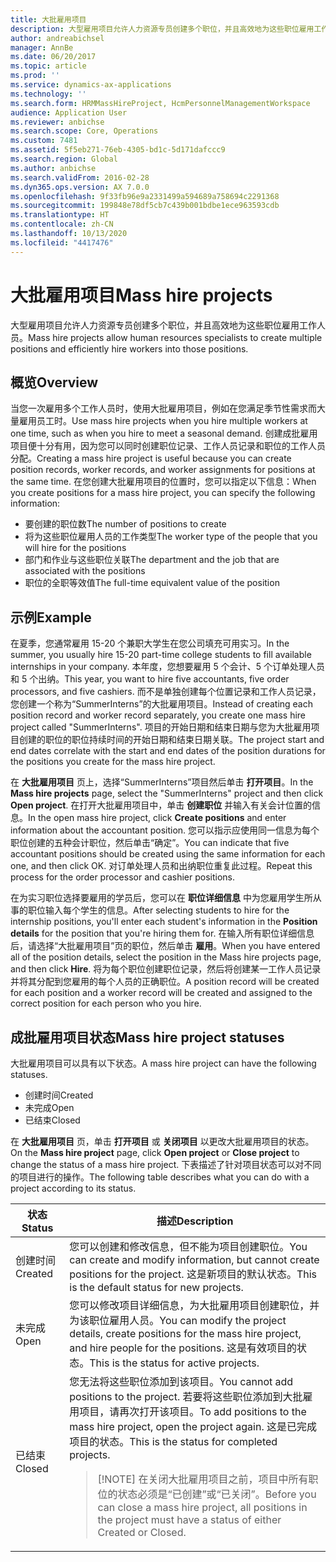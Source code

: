 ```yaml
---
title: 大批雇用项目
description: 大型雇用项目允许人力资源专员创建多个职位，并且高效地为这些职位雇用工作人员。
author: andreabichsel
manager: AnnBe
ms.date: 06/20/2017
ms.topic: article
ms.prod: ''
ms.service: dynamics-ax-applications
ms.technology: ''
ms.search.form: HRMMassHireProject, HcmPersonnelManagementWorkspace
audience: Application User
ms.reviewer: anbichse
ms.search.scope: Core, Operations
ms.custom: 7481
ms.assetid: 5f5eb271-76eb-4305-bd1c-5d171dafccc9
ms.search.region: Global
ms.author: anbichse
ms.search.validFrom: 2016-02-28
ms.dyn365.ops.version: AX 7.0.0
ms.openlocfilehash: 9f33fb96e9a2331499a594689a758694c2291368
ms.sourcegitcommit: 199848e78df5cb7c439b001bdbe1ece963593cdb
ms.translationtype: HT
ms.contentlocale: zh-CN
ms.lasthandoff: 10/13/2020
ms.locfileid: "4417476"
---
```

# <a name="mass-hire-projects"></a><span data-ttu-id="70d5c-103">大批雇用项目</span><span class="sxs-lookup"><span data-stu-id="70d5c-103">Mass hire projects</span></span>



<span data-ttu-id="70d5c-104">大型雇用项目允许人力资源专员创建多个职位，并且高效地为这些职位雇用工作人员。</span><span class="sxs-lookup"><span data-stu-id="70d5c-104">Mass hire projects allow human resources specialists to create multiple positions and efficiently hire workers into those positions.</span></span>

## <a name="overview"></a><span data-ttu-id="70d5c-105">概览</span><span class="sxs-lookup"><span data-stu-id="70d5c-105">Overview</span></span>

<span data-ttu-id="70d5c-106">当您一次雇用多个工作人员时，使用大批雇用项目，例如在您满足季节性需求而大量雇用员工时。</span><span class="sxs-lookup"><span data-stu-id="70d5c-106">Use mass hire projects when you hire multiple workers at one time, such as when you hire to meet a seasonal demand.</span></span> <span data-ttu-id="70d5c-107">创建成批雇用项目便十分有用，因为您可以同时创建职位记录、工作人员记录和职位的工作人员分配。</span><span class="sxs-lookup"><span data-stu-id="70d5c-107">Creating a mass hire project is useful because you can create position records, worker records, and worker assignments for positions at the same time.</span></span> <span data-ttu-id="70d5c-108">在您创建大批雇用项目的位置时，您可以指定以下信息：</span><span class="sxs-lookup"><span data-stu-id="70d5c-108">When you create positions for a mass hire project, you can specify the following information:</span></span>

- <span data-ttu-id="70d5c-109">要创建的职位数</span><span class="sxs-lookup"><span data-stu-id="70d5c-109">The number of positions to create</span></span>
- <span data-ttu-id="70d5c-110">将为这些职位雇用人员的工作类型</span><span class="sxs-lookup"><span data-stu-id="70d5c-110">The worker type of the people that you will hire for the positions</span></span>
- <span data-ttu-id="70d5c-111">部门和作业与这些职位关联</span><span class="sxs-lookup"><span data-stu-id="70d5c-111">The department and the job that are associated with the positions</span></span>
- <span data-ttu-id="70d5c-112">职位的全职等效值</span><span class="sxs-lookup"><span data-stu-id="70d5c-112">The full-time equivalent value of the position</span></span>

## <a name="example"></a><span data-ttu-id="70d5c-113">示例</span><span class="sxs-lookup"><span data-stu-id="70d5c-113">Example</span></span>

<span data-ttu-id="70d5c-114">在夏季，您通常雇用 15-20 个兼职大学生在您公司填充可用实习。</span><span class="sxs-lookup"><span data-stu-id="70d5c-114">In the summer, you usually hire 15-20 part-time college students to fill available internships in your company.</span></span> <span data-ttu-id="70d5c-115">本年度，您想要雇用 5 个会计、5 个订单处理人员和 5 个出纳。</span><span class="sxs-lookup"><span data-stu-id="70d5c-115">This year, you want to hire five accountants, five order processors, and five cashiers.</span></span> <span data-ttu-id="70d5c-116">而不是单独创建每个位置记录和工作人员记录，您创建一个称为“SummerInterns”的大批雇用项目。</span><span class="sxs-lookup"><span data-stu-id="70d5c-116">Instead of creating each position record and worker record separately, you create one mass hire project called "SummerInterns".</span></span> <span data-ttu-id="70d5c-117">项目的开始日期和结束日期与您为大批雇用项目创建的职位的职位持续时间的开始日期和结束日期关联。</span><span class="sxs-lookup"><span data-stu-id="70d5c-117">The project start and end dates correlate with the start and end dates of the position durations for the positions you create for the mass hire project.</span></span>

<span data-ttu-id="70d5c-118">在 **大批雇用项目** 页上，选择“SummerInterns”项目然后单击 **打开项目**。</span><span class="sxs-lookup"><span data-stu-id="70d5c-118">In the **Mass hire projects** page, select the "SummerInterns" project and then click **Open project**.</span></span> <span data-ttu-id="70d5c-119">在打开大批雇用项目中，单击 **创建职位** 并输入有关会计位置的信息。</span><span class="sxs-lookup"><span data-stu-id="70d5c-119">In the open mass hire project, click **Create positions** and enter information about the accountant position.</span></span> <span data-ttu-id="70d5c-120">您可以指示应使用同一信息为每个职位创建的五种会计职位，然后单击“确定”。</span><span class="sxs-lookup"><span data-stu-id="70d5c-120">You can indicate that five accountant positions should be created using the same information for each one, and then click OK.</span></span> <span data-ttu-id="70d5c-121">对订单处理人员和出纳职位重复此过程。</span><span class="sxs-lookup"><span data-stu-id="70d5c-121">Repeat this process for the order processor and cashier positions.</span></span>

<span data-ttu-id="70d5c-122">在为实习职位选择要雇用的学员后，您可以在 **职位详细信息** 中为您雇用学生所从事的职位输入每个学生的信息。</span><span class="sxs-lookup"><span data-stu-id="70d5c-122">After selecting students to hire for the internship positions, you'll enter each student's information in the **Position details** for the position that you're hiring them for.</span></span> <span data-ttu-id="70d5c-123">在输入所有职位详细信息后，请选择“大批雇用项目”页的职位，然后单击 **雇用**。</span><span class="sxs-lookup"><span data-stu-id="70d5c-123">When you have entered all of the position details, select the position in the Mass hire projects page, and then click **Hire**.</span></span> <span data-ttu-id="70d5c-124">将为每个职位创建职位记录，然后将创建某一工作人员记录并将其分配到您雇用的每个人员的正确职位。</span><span class="sxs-lookup"><span data-stu-id="70d5c-124">A position record will be created for each position and a worker record will be created and assigned to the correct position for each person who you hire.</span></span>

## <a name="mass-hire-project-statuses"></a><span data-ttu-id="70d5c-125">成批雇用项目状态</span><span class="sxs-lookup"><span data-stu-id="70d5c-125">Mass hire project statuses</span></span>

<span data-ttu-id="70d5c-126">大批雇用项目可以具有以下状态。</span><span class="sxs-lookup"><span data-stu-id="70d5c-126">A mass hire project can have the following statuses.</span></span>

- <span data-ttu-id="70d5c-127">创建时间</span><span class="sxs-lookup"><span data-stu-id="70d5c-127">Created</span></span>
- <span data-ttu-id="70d5c-128">未完成</span><span class="sxs-lookup"><span data-stu-id="70d5c-128">Open</span></span>
- <span data-ttu-id="70d5c-129">已结束</span><span class="sxs-lookup"><span data-stu-id="70d5c-129">Closed</span></span>

<span data-ttu-id="70d5c-130">在 **大批雇用项目** 页，单击 **打开项目** 或 **关闭项目** 以更改大批雇用项目的状态。</span><span class="sxs-lookup"><span data-stu-id="70d5c-130">On the **Mass hire project** page, click **Open project** or **Close project** to change the status of a mass hire project.</span></span> <span data-ttu-id="70d5c-131">下表描述了针对项目状态可以对不同的项目进行的操作。</span><span class="sxs-lookup"><span data-stu-id="70d5c-131">The following table describes what you can do with a project according to its status.</span></span>

<table>
<thead>
<tr>
<th><span data-ttu-id="70d5c-132">状态</span><span class="sxs-lookup"><span data-stu-id="70d5c-132">Status</span></span></th>
<th><span data-ttu-id="70d5c-133">描述</span><span class="sxs-lookup"><span data-stu-id="70d5c-133">Description</span></span></th>
</tr>
</thead>
<tbody>
<tr>
<td><span data-ttu-id="70d5c-134">创建时间</span><span class="sxs-lookup"><span data-stu-id="70d5c-134">Created</span></span></td>
<td><span data-ttu-id="70d5c-135">您可以创建和修改信息，但不能为项目创建职位。</span><span class="sxs-lookup"><span data-stu-id="70d5c-135">You can create and modify information, but cannot create positions for the project.</span></span> <span data-ttu-id="70d5c-136">这是新项目的默认状态。</span><span class="sxs-lookup"><span data-stu-id="70d5c-136">This is the default status for new projects.</span></span></td>
</tr>
<tr>
<td><span data-ttu-id="70d5c-137">未完成</span><span class="sxs-lookup"><span data-stu-id="70d5c-137">Open</span></span></td>
<td><span data-ttu-id="70d5c-138">您可以修改项目详细信息，为大批雇用项目创建职位，并为该职位雇用人员。</span><span class="sxs-lookup"><span data-stu-id="70d5c-138">You can modify the project details, create positions for the mass hire project, and hire people for the positions.</span></span> <span data-ttu-id="70d5c-139">这是有效项目的状态。</span><span class="sxs-lookup"><span data-stu-id="70d5c-139">This is the status for active projects.</span></span></td>
</tr>
<tr>
<td><span data-ttu-id="70d5c-140">已结束</span><span class="sxs-lookup"><span data-stu-id="70d5c-140">Closed</span></span></td>
<td><span data-ttu-id="70d5c-141">您无法将这些职位添加到该项目。</span><span class="sxs-lookup"><span data-stu-id="70d5c-141">You cannot add positions to the project.</span></span> <span data-ttu-id="70d5c-142">若要将这些职位添加到大批雇用项目，请再次打开该项目。</span><span class="sxs-lookup"><span data-stu-id="70d5c-142">To add positions to the mass hire project, open the project again.</span></span> <span data-ttu-id="70d5c-143">这是已完成项目的状态。</span><span class="sxs-lookup"><span data-stu-id="70d5c-143">This is the status for completed projects.</span></span>
<blockquote>[!NOTE] <span data-ttu-id="70d5c-144">在关闭大批雇用项目之前，项目中所有职位的状态必须是“已创建”或“已关闭”。</span><span class="sxs-lookup"><span data-stu-id="70d5c-144">Before you can close a mass hire project, all positions in the project must have a status of either Created or Closed.</span></span></blockquote>
</td>
</tr>
</tbody>
</table>
